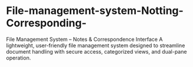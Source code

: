 # File-management-system-Notting-Corresponding-
File Management System – Notes &amp; Correspondence Interface  A lightweight, user-friendly file management system designed to streamline document handling with secure access, categorized views, and dual-pane operation. 
